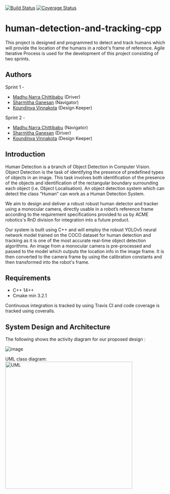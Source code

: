 [![Build Status](https://app.travis-ci.com/Madhunc5229/human-detection-tracking-cpp.svg?branch=main)](https://app.travis-ci.com/Madhunc5229/human-detection-tracking-cpp)  [![Coverage Status](https://coveralls.io/repos/github/Madhunc5229/human-detection-tracking-cpp/badge.svg?branch=main)](https://coveralls.io/github/Madhunc5229/human-detection-tracking-cpp?branch=main)
# human-detection-and-tracking-cpp
This project is designed and programmed to detect and track humans which will provide the location of the humans in a robot's frame of reference.
Agile Iterative Process is used for the development of this project consisting of two sprints.  

## Authors
Sprint 1 -
 - [Madhu Narra Chittibabu](https://www.linkedin.com/in/madhunc/) (Driver)
 - [Sharmitha Ganesan](https://github.com/sharmithag) (Navigator)
 - [Koundinya Vinnakota](https://github.com/koundinyavinnakota) (Design Keeper)

Sprint 2 -
 - [Madhu Narra Chittibabu](https://www.linkedin.com/in/madhunc/) (Navigator)
 - [Sharmitha Ganesan](https://github.com/sharmithag) (Driver)
 - [Koundinya Vinnakota](https://github.com/koundinyavinnakota) (Design Keeper)
 
## Introduction
Human Detection is a branch of Object Detection in Computer Vision. Object Detection is the task of identifying the presence of predefined types of objects in an image. This task involves both identification of the presence of the objects and identification of the rectangular boundary surrounding each object (i.e. Object Localisation). An object detection system which can detect the class “Human” can work as a Human Detection System.  

We aim to design and deliver a robust  robust human detector and tracker using a monocular camera, directly usable in a robot’s reference frame according to the requirement specifications provided to us by ACME robotics's RnD division for integration into a future product.

Our system is built using C++ and will employ the robust YOLOv5 neural network model trained on the COCO dataset for human detection and tracking as it is one of the most accurate real-time object detection algorithms. An image from a monocular camera is pre-processed and passed to the model which outputs the location info in the image frame. It is then converted to the camera frame by using the calibration constants and then transformed into the robot's frame.




## Requirements
 - C++ 14++
 - Cmake min 3.2.1  

Continuous integration is tracked by using Travis CI and code coverage is tracked using coveralls. 


## System Design and Architecture 
The following shows the activity diagram for our proposed design : 

![image](https://user-images.githubusercontent.com/90351952/194469507-a9dfbb5f-3e2f-4e71-a1e3-85f28d3e94c5.png)

UML class diagram:
<img alt="UML" src="UMLDiagrams/class_diagram.png" width="400" />  


